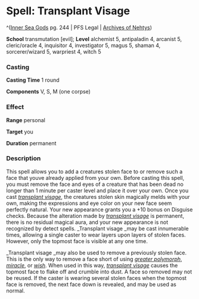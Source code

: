 # Spell: Transplant Visage

^([Inner Sea Gods][ss-transplant-visage] pg. 244 | PFS Legal | [Archives of Nehtys][sn-transplant-visage])

**School** transmutation [evil]; **Level** alchemist 5, antipaladin 4, arcanist 5, cleric/oracle 4, inquisitor 4, investigator 5, magus 5, shaman 4, sorcerer/wizard 5, warpriest 4, witch 5

### Casting

**Casting Time** 1 round  

**Components** V, S, M (one corpse)

### Effect

**Range** personal  

**Target** you  

**Duration** permanent

### Description

This spell allows you to add a creatures stolen face to or remove such a face that youve already applied from your own. Before casting this spell, you must remove the face and eyes of a creature that has been dead no longer than 1 minute per caster level and place it over your own. Once you cast _[transplant visage]_, the creatures stolen skin magically melds with your own, making the expressions and eye color on your new face seem perfectly natural. Your new appearance grants you a +10 bonus on Disguise checks. Because the alteration made by _[transplant visage]_ is permanent, there is no residual magical aura, and your new appearance is not recognized by detect spells. _Transplant visage _may be cast innumerable times, allowing a single caster to wear layers upon layers of stolen faces. However, only the topmost face is visible at any one time.  

_Transplant visage _may also be used to remove a previously stolen face. This is the only way to remove a face short of using _[greater polymorph]_, _[miracle]_, or _[wish]_. When used in this way, _[transplant visage]_ causes the topmost face to flake off and crumble into dust. A face so removed may not be reused. If the caster is wearing several stolen faces when the topmost face is removed, the next face down is revealed, and may be used as normal.

[ss-transplant-visage]: http://paizo.com/products/btpy94wj
[sn-transplant-visage]: http://www.archivesofnethys.com/SpellDisplay.aspx?ItemName=Transplant%20Visage
[miracle]: http://www.archivesofnethys.com/SpellDisplay.aspx?ItemName=miracle
[wish]: http://www.archivesofnethys.com/SpellDisplay.aspx?ItemName=wish
[greater polymorph]: http://www.archivesofnethys.com/SpellDisplay.aspx?ItemName=greater%20polymorph
[transplant visage]: http://www.archivesofnethys.com/SpellDisplay.aspx?ItemName=transplant%20visage